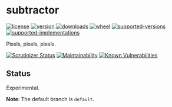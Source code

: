 # subtractor

[![license](https://img.shields.io/github/license/sthagen/jubilant-invention.svg?style=flat)](https://github.com/sthagen/jubilant-invention/blob/default/LICENSE)
[![version](https://img.shields.io/pypi/v/subtractor.svg?style=flat)](https://pypi.python.org/pypi/subtractor/)
[![downloads](https://img.shields.io/pypi/dm/subtractor.svg?style=flat)](https://pypi.python.org/pypi/subtractor/)
[![wheel](https://img.shields.io/pypi/wheel/subtractor.svg?style=flat)](https://pypi.python.org/pypi/subtractor/)
[![supported-versions](https://img.shields.io/pypi/pyversions/subtractor.svg?style=flat)](https://pypi.python.org/pypi/subtractor/)
[![supported-implementations](https://img.shields.io/pypi/implementation/subtractor.svg?style=flat)](https://pypi.python.org/pypi/subtractor/)

Pixels, pixels, pixels.

[![Scrutinizer Status](https://img.shields.io/scrutinizer/g/sthagen/jubilant-invention/default.svg?style=flat)](https://scrutinizer-ci.com/g/sthagen/jubilant-invention/)
[![Maintainability](https://api.codeclimate.com/v1/badges/f06a1efcd481c3ea7a46/maintainability)](https://codeclimate.com/github/sthagen/jubilant-invention/maintainability)
[![Known Vulnerabilities](https://snyk.io/test/github/sthagen/jubilant-invention/badge.svg)](https://snyk.io/test/github/sthagen/jubilant-invention/)

## Status
Experimental.

**Note**: The default branch is `default`.
